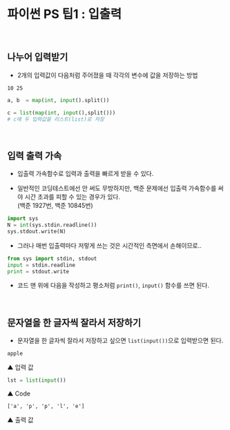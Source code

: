 # 파이썬 PS 팁1 : 입출력

<br/>

## 나누어 입력받기

- 2개의 입력값이 다음처럼 주어졌을 때 각각의 변수에 값을 저장하는 방법

```
10 25
```

```python
a, b  = map(int, input().split())

c = list(map(int, input(),split()))
# c에 두 입력값을 리스트(list)로 저장
```

<br/>

## 입력 출력 가속

- 입출력 가속함수로 입력과 출력을 빠르게 받을 수 있다.

- 일반적인 코딩테스트에선 안 써도 무방하지만, 백준 문제에선 입출력 가속함수를 써야 시간 초과를 피할 수 있는 경우가 있다.  
  (백준 1927번, 백준 10845번)

```python
import sys
N = int(sys.stdin.readline())
sys.stdout.write(N)
```

- 그러나 매번 입출력마다 저렇게 쓰는 것은 시간적인 측면에서 손해이므로..

```python
from sys import stdin, stdout
input = stdin.readline
print = stdout.write
```

- 코드 맨 위에 다음을 작성하고 평소처럼 <code>print()</code>, <code>input()</code> 함수를 쓰면 된다.

<br/>

## 문자열을 한 글자씩 잘라서 저장하기

- 문자열을 한 글자씩 잘라서 저장하고 싶으면 <code>list(input())</code>으로 입력받으면 된다.

```
apple
```

▲ 입력 값

```python
lst = list(input())
```

▲ Code

```
['a', 'p', 'p', 'l', 'e']
```

▲ 출력 값
